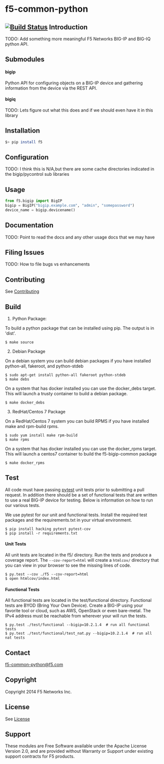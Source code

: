 f5-common-python
================
[![Build Status](https://magnum.travis-ci.com/F5Networks/f5-common-python.svg?token=s9yQgrQoSkLe6ec4WQKS&branch=develop)](https://magnum.travis-ci.com/F5Networks/f5-common-python)
Introduction
------------
TODO: Add something more meaningful
F5 Networks BIG-IP and BIG-IQ python API.

Submodules
----------
#### bigip
Python API for configuring objects on a BIG-IP device and gathering information
from the device via the REST API.

#### bigiq
TODO: Lets figure out what this does and if we should even have it in this library

Installation
------------
```bash
$> pip install f5
```

Configuration
-------------
TODO: I think this is N/A,but there are some cache directories indicated in the bigip/pycontrol sub libraries

Usage
-----
```python
from f5.bigip import BigIP
bigip = BigIP("bigip.example.com", "admin", "somepassword")
device_name = bigip.devicename()
```

Documentation
-------------
TODO: Point to read the docs and any other usage docs that we may have

Filing Issues
-------------
TODO: How to file bugs vs enhancements

Contributing
------------
See [Contributing](CONTRIBUTING.md)

Build
-----
1. Python Package:

To build a python package that can be installed using pip.  The output is in 'dist'.
```shell
$ make source
```

2. Debian Package

On a debian system you can build debian packages if you have installed python-all, fakeroot, and python-stdeb
```shell
$ sudo apt-get install python-all fakeroot python-stdeb
$ make debs
```

On a system that has docker installed you can use the docker_debs target.  This will launch a trusty container to build
a debian package.
```shell
$ make docker_debs
```

3. RedHat/Centos 7 Package

On a RedHat/Centos 7 system you can build RPMS if you have installed make and rpm-build rpms.
```shell
$ sudo yum install make rpm-build
$ make rpms
```
On a system that has docker installed you can use the docker_rpms target.  This will launch a centos7 container to build
the f5-bigip-common package
```shell
$ make docker_rpms
```

Test
----
All code must have passing [pytest](http://pytest.org) unit tests prior to
submitting a pull request.  In addition there should be a set of functional
tests that are written to use a real BIG-IP device for testing.  Below is
information on how to run our various tests.

We use pytest for our unit and functional tests.  Install the required test 
packages and the requirements.txt in your virtual environment.
```shell
$ pip install hacking pytest pytest-cov
$ pip install -r requirements.txt
```

#### Unit Tests
All unit tests are located in the f5/ directory.  Run the tests and produce a 
coverage report.  The `--cov-report=html` will create a `htmlcov/` directory 
that you can view in your browser to see the missing lines of code.
```shell
$ py.test --cov ./f5 --cov-report=html
$ open htmlcov/index.html
```

#### Functional Tests
All functional tests are located in the test/functional directory.  Functional
tests are BYOD (Bring Your Own Device).  Create a BIG-IP using your favorite
tool or cloud, such as AWS, OpenStack or even bare-metal. The IPv4 address must
be reachable from wherever your will run the tests.
```shell
$ py.test ./test/functional --bigip=10.2.1.4  # run all functional tests
$ py.test ./test/functional/test_nat.py --bigip=10.2.1.4  # run all nat tests
```

Contact
-------
<f5-common-python@f5.com>

Copyright
---------
Copyright 2014 F5 Networks Inc.

License
-------
See [License](LICENSE)

Support
-------
These modules are Free Software available under the Apache License
Version 2.0, and are provided without Warranty or Support under 
existing support contracts for F5 products.
